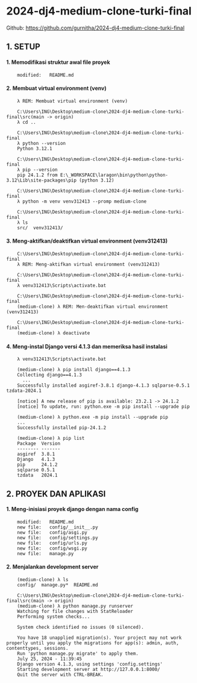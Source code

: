 # 2024-dj4-medium-clone-turki-final
Github: https://github.com/gurnitha/2024-dj4-medium-clone-turki-final


## 1. SETUP


#### 1. Memodifikasi struktur awal file proyek

        modified:   README.md


#### 2. Membuat virtual environment (venv)

        λ REM: Membuat virtual environment (venv)

        C:\Users\ING\Desktop\medium-clone\2024-dj4-medium-clone-turki-final\src(main -> origin)
        λ cd ..

        C:\Users\ING\Desktop\medium-clone\2024-dj4-medium-clone-turki-final
        λ python --version
        Python 3.12.1

        C:\Users\ING\Desktop\medium-clone\2024-dj4-medium-clone-turki-final
        λ pip --version
        pip 24.1.2 from E:\_WORKSPACE\laragon\bin\python\python-3.12\Lib\site-packages\pip (python 3.12)

        C:\Users\ING\Desktop\medium-clone\2024-dj4-medium-clone-turki-final
        λ python -m venv venv312413 --promp medium-clone

        C:\Users\ING\Desktop\medium-clone\2024-dj4-medium-clone-turki-final
        λ ls
        src/  venv312413/


#### 3. Meng-aktifkan/deaktifkan virtual environment (venv312413)

        C:\Users\ING\Desktop\medium-clone\2024-dj4-medium-clone-turki-final
        λ REM: Meng-aktifkan virtual environment (venv312413)

        C:\Users\ING\Desktop\medium-clone\2024-dj4-medium-clone-turki-final
        λ venv312413\Scripts\activate.bat

        C:\Users\ING\Desktop\medium-clone\2024-dj4-medium-clone-turki-final
        (medium-clone) λ REM: Men-deaktifkan virtual environment (venv312413)

        C:\Users\ING\Desktop\medium-clone\2024-dj4-medium-clone-turki-final
        (medium-clone) λ deactivate


#### 4. Meng-instal Django versi 4.1.3 dan memeriksa hasil instalasi

        λ venv312413\Scripts\activate.bat

        (medium-clone) λ pip install django==4.1.3
        Collecting django==4.1.3
          ...
        Successfully installed asgiref-3.8.1 django-4.1.3 sqlparse-0.5.1 tzdata-2024.1

        [notice] A new release of pip is available: 23.2.1 -> 24.1.2
        [notice] To update, run: python.exe -m pip install --upgrade pip

        (medium-clone) λ python.exe -m pip install --upgrade pip
        ...
        Successfully installed pip-24.1.2

        (medium-clone) λ pip list
        Package  Version
        -------- -------
        asgiref  3.8.1
        Django   4.1.3
        pip      24.1.2
        sqlparse 0.5.1
        tzdata   2024.1


## 2. PROYEK DAN APLIKASI


#### 1. Meng-inisiasi proyek django dengan nama config

        modified:   README.md
        new file:   config/__init__.py
        new file:   config/asgi.py
        new file:   config/settings.py
        new file:   config/urls.py
        new file:   config/wsgi.py
        new file:   manage.py


#### 2. Menjalankan development server

        (medium-clone) λ ls
        config/  manage.py*  README.md

        C:\Users\ING\Desktop\medium-clone\2024-dj4-medium-clone-turki-final\src(main -> origin)
        (medium-clone) λ python manage.py runserver
        Watching for file changes with StatReloader
        Performing system checks...

        System check identified no issues (0 silenced).

        You have 18 unapplied migration(s). Your project may not work properly until you apply the migrations for app(s): admin, auth, contenttypes, sessions.
        Run 'python manage.py migrate' to apply them.
        July 25, 2024 - 11:39:45
        Django version 4.1.3, using settings 'config.settings'
        Starting development server at http://127.0.0.1:8000/
        Quit the server with CTRL-BREAK.